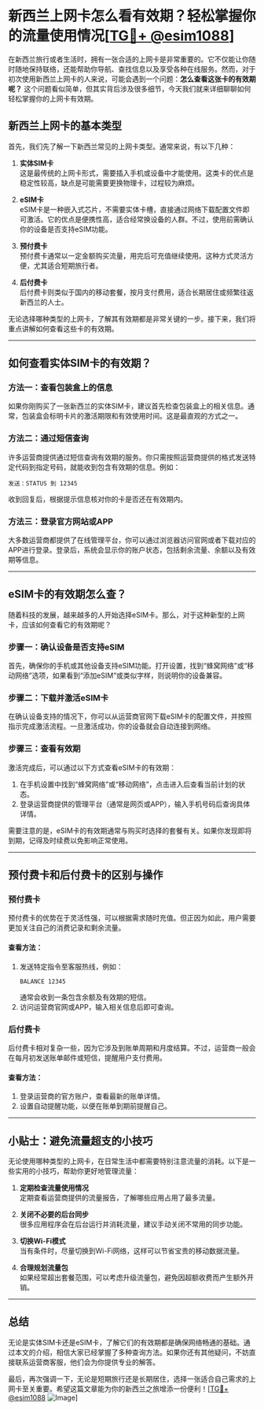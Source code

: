 # 新西兰上网卡怎么看有效期？轻松掌握你的流量使用情况[[TG💪+ @esim1088](https://t.me/s/esim1088)]

在新西兰旅行或者生活时，拥有一张合适的上网卡是非常重要的。它不仅能让你随时随地保持联络，还能帮助你导航、查找信息以及享受各种在线服务。然而，对于初次使用新西兰上网卡的人来说，可能会遇到一个问题：**怎么查看这张卡的有效期呢？** 这个问题看似简单，但其实背后涉及很多细节，今天我们就来详细聊聊如何轻松掌握你的上网卡有效期。

## 新西兰上网卡的基本类型

首先，我们先了解一下新西兰常见的上网卡类型。通常来说，有以下几种：

1. **实体SIM卡**  
   这是最传统的上网卡形式，需要插入手机或设备中才能使用。这类卡的优点是稳定性较高，缺点是可能需要更换物理卡，过程较为麻烦。

2. **eSIM卡**  
   eSIM卡是一种嵌入式芯片，不需要实体卡槽，直接通过网络下载配置文件即可激活。它的优点是便携性高，适合经常换设备的人群。不过，使用前需确认你的设备是否支持eSIM功能。

3. **预付费卡**  
   预付费卡通常以一定金额购买流量，用完后可充值继续使用。这种方式灵活方便，尤其适合短期旅行者。

4. **后付费卡**  
   后付费卡则类似于国内的移动套餐，按月支付费用，适合长期居住或频繁往返新西兰的人士。

无论选择哪种类型的上网卡，了解其有效期都是非常关键的一步。接下来，我们将重点讲解如何查看这些卡的有效期。

---

## 如何查看实体SIM卡的有效期？

### 方法一：查看包装盒上的信息
如果你刚购买了一张新西兰的实体SIM卡，建议首先检查包装盒上的相关信息。通常，包装盒会标明卡片的激活期限和有效使用时间。这是最直观的方式之一。

### 方法二：通过短信查询
许多运营商提供通过短信查询有效期的服务。你只需按照运营商提供的格式发送特定代码到指定号码，就能收到包含有效期的信息。例如：
```
发送：STATUS 到 12345
```
收到回复后，根据提示信息核对你的卡是否还在有效期内。

### 方法三：登录官方网站或APP
大多数运营商都提供了在线管理平台，你可以通过浏览器访问官网或者下载对应的APP进行登录。登录后，系统会显示你的账户状态，包括剩余流量、余额以及有效期等信息。

---

## eSIM卡的有效期怎么查？

随着科技的发展，越来越多的人开始选择eSIM卡。那么，对于这种新型的上网卡，应该如何查看它的有效期呢？

### 步骤一：确认设备是否支持eSIM
首先，确保你的手机或其他设备支持eSIM功能。打开设置，找到“蜂窝网络”或“移动网络”选项，如果看到“添加eSIM”或类似字样，则说明你的设备兼容。

### 步骤二：下载并激活eSIM卡
在确认设备支持的情况下，你可以从运营商官网下载eSIM卡的配置文件，并按照指示完成激活流程。一旦激活成功，你的设备就会自动连接到网络。

### 步骤三：查看有效期
激活完成后，可以通过以下方式查看eSIM卡的有效期：
1. 在手机设置中找到“蜂窝网络”或“移动网络”，点击进入后查看当前计划的状态。
2. 登录运营商提供的管理平台（通常是网页或APP），输入手机号码后查询具体详情。

需要注意的是，eSIM卡的有效期通常与购买时选择的套餐有关。如果你发现即将到期，记得及时续费以免影响正常使用。

---

## 预付费卡和后付费卡的区别与操作

### 预付费卡
预付费卡的优势在于灵活性强，可以根据需求随时充值。但正因为如此，用户需要更加关注自己的消费记录和剩余流量。

#### 查看方法：
1. 发送特定指令至客服热线，例如：
   ```
   BALANCE 12345
   ```
   通常会收到一条包含余额及有效期的短信。
2. 访问运营商官网或APP，输入相关信息后即可查询。

### 后付费卡
后付费卡相对复杂一些，因为它涉及到账单周期和月度结算。不过，运营商一般会在每月初发送账单邮件或短信，提醒用户支付费用。

#### 查看方法：
1. 登录运营商的官方账户，查看最新的账单详情。
2. 设置自动提醒功能，以便在账单到期前提醒自己。

---

## 小贴士：避免流量超支的小技巧

无论使用哪种类型的上网卡，在日常生活中都需要特别注意流量的消耗。以下是一些实用的小技巧，帮助你更好地管理流量：

1. **定期检查流量使用情况**  
   定期查看运营商提供的流量报告，了解哪些应用占用了最多流量。

2. **关闭不必要的后台同步**  
   很多应用程序会在后台运行并消耗流量，建议手动关闭不常用的同步功能。

3. **切换Wi-Fi模式**  
   当有条件时，尽量切换到Wi-Fi网络，这样可以节省宝贵的移动数据流量。

4. **合理规划流量包**  
   如果经常超出套餐范围，可以考虑升级流量包，避免因超额收费而产生额外开销。

---

## 总结

无论是实体SIM卡还是eSIM卡，了解它们的有效期都是确保网络畅通的基础。通过本文的介绍，相信大家已经掌握了多种查询方法。如果你还有其他疑问，不妨直接联系运营商客服，他们会为你提供专业的解答。

最后，再次强调一下，无论是短期旅行还是长期居住，选择一张适合自己需求的上网卡至关重要。希望这篇文章能为你的新西兰之旅增添一份便利！[[TG💪+ @esim1088](https://t.me/s/esim1088) ![Image](https://i.postimg.cc/4NQfJmqS/Snipaste-2025-05-13-00-14-12.png)]